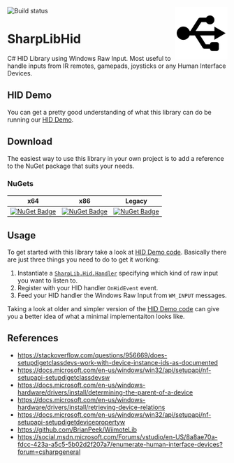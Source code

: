 ![Build status](https://github.com/slion/sharplibhid/actions/workflows/dotnet.yml/badge.svg)
<img align="right" src="/Publish/usb.png">
<!--
<img align="right" src="https://slions.visualstudio.com/GitHub%20builds/_apis/build/status/SharpLibHid" />
-->

# SharpLibHid

C# HID Library using Windows Raw Input. Most useful to handle inputs from IR remotes, gamepads, joysticks or any Human Interface Devices.

## HID Demo

You can get a pretty good understanding of what this library can do be running our [HID Demo](http://publish.slions.net/HidDemo/).

## Download
The easiest way to use this library in your own project is to add a reference to the NuGet package that suits your needs.

### NuGets

| x64 | x86 | Legacy |
| -- | -- | -- |
| [![NuGet Badge](https://buildstats.info/nuget/Slions.SharpLib.Hid-x64)](https://www.nuget.org/packages/Slions.SharpLib.Hid-x64/) | [![NuGet Badge](https://buildstats.info/nuget/Slions.SharpLib.Hid-x86)](https://www.nuget.org/packages/Slions.SharpLib.Hid-x86/) | [![NuGet Badge](https://buildstats.info/nuget/SharpLibHid)](https://www.nuget.org/packages/SharpLibHid/) |


## Usage

To get started with this library take a look at [HID Demo code](/MainForm.cs).
Basically there are just three things you need to do to get it working:
1. Instantiate a [`SharpLib.Hid.Handler`](https://github.com/Slion/SharpLibHid/blob/master/Hid/HidHandler.cs) specifying which kind of raw input you want to listen to.
2. Register with your HID handler `OnHidEvent` event. 
3. Feed your HID handler the Windows Raw Input from `WM_INPUT` messages.

Taking a look at older and simpler version of the [HID Demo code](https://github.com/Slion/SharpLibHid/blob/dd80a25b7c20e280abaecf014318891316224c7b/MainForm.cs#L188) can give you a better idea of what a minimal implementaiton looks like.

## References

- https://stackoverflow.com/questions/956669/does-setupdigetclassdevs-work-with-device-instance-ids-as-documented
- https://docs.microsoft.com/en-us/windows/win32/api/setupapi/nf-setupapi-setupdigetclassdevsw
- https://docs.microsoft.com/en-us/windows-hardware/drivers/install/determining-the-parent-of-a-device
- https://docs.microsoft.com/en-us/windows-hardware/drivers/install/retrieving-device-relations
- https://docs.microsoft.com/en-us/windows/win32/api/setupapi/nf-setupapi-setupdigetdevicepropertyw
- https://github.com/BrianPeek/WiimoteLib
- https://social.msdn.microsoft.com/Forums/vstudio/en-US/8a8ae70a-fdcc-423a-a5c5-5b02d2f207a7/enumerate-human-interface-devices?forum=csharpgeneral
